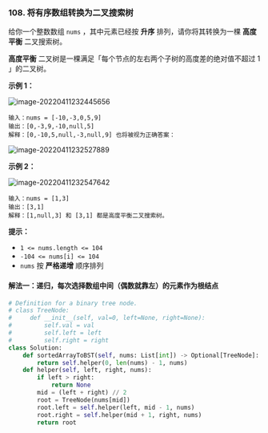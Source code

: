 ### 108. 将有序数组转换为二叉搜索树

给你一个整数数组 `nums` ，其中元素已经按 **升序** 排列，请你将其转换为一棵 **高度平衡** 二叉搜索树。

**高度平衡** 二叉树是一棵满足「每个节点的左右两个子树的高度差的绝对值不超过 1 」的二叉树。

**示例 1：**

 ![image-20220411232445656](C:\Users\lenovo\AppData\Roaming\Typora\typora-user-images\image-20220411232445656.png)

```
输入：nums = [-10,-3,0,5,9]
输出：[0,-3,9,-10,null,5]
解释：[0,-10,5,null,-3,null,9] 也将被视为正确答案：
```

 ![image-20220411232527889](C:\Users\lenovo\AppData\Roaming\Typora\typora-user-images\image-20220411232527889.png)

**示例 2：**

 ![image-20220411232547642](C:\Users\lenovo\AppData\Roaming\Typora\typora-user-images\image-20220411232547642.png)

```
输入：nums = [1,3]
输出：[3,1]
解释：[1,null,3] 和 [3,1] 都是高度平衡二叉搜索树。
```

**提示：**

- `1 <= nums.length <= 104`
- `-104 <= nums[i] <= 104`
- `nums` 按 **严格递增** 顺序排列

#### 解法一：递归，每次选择数组中间（偶数就靠左）的元素作为根结点

```python
# Definition for a binary tree node.
# class TreeNode:
#     def __init__(self, val=0, left=None, right=None):
#         self.val = val
#         self.left = left
#         self.right = right
class Solution:
    def sortedArrayToBST(self, nums: List[int]) -> Optional[TreeNode]:
        return self.helper(0, len(nums) - 1, nums)
    def helper(self, left, right, nums):
        if left > right:
            return None
        mid = (left + right) // 2 
        root = TreeNode(nums[mid])
        root.left = self.helper(left, mid - 1, nums)
        root.right = self.helper(mid + 1, right, nums)
        return root
```

